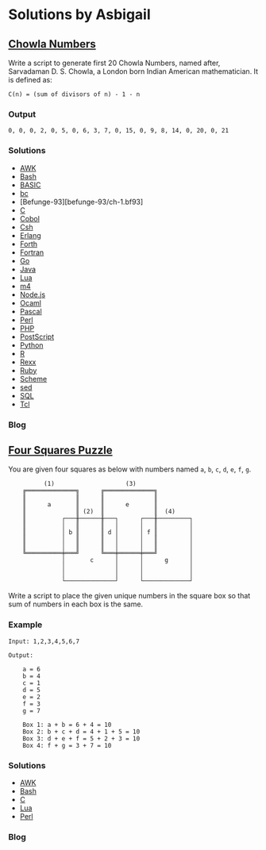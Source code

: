 # Solutions by Asbigail
## [Chowla Numbers](https://perlweeklychallenge.org/blog/perl-weekly-challenge-109/#TASK1)

Write a script to generate first 20 Chowla Numbers, named after,
Sarvadaman D. S. Chowla, a London born Indian American mathematician.
It is defined as:

    C(n) = (sum of divisors of n) - 1 - n

### Output

    0, 0, 0, 2, 0, 5, 0, 6, 3, 7, 0, 15, 0, 9, 8, 14, 0, 20, 0, 21

### Solutions
* [AWK](awk/ch-1.awk)
* [Bash](bash/ch-1.sh)
* [BASIC](basic/ch-1.bas)
* [bc](bc/ch-1.bc)
* [Befunge-93][befunge-93/ch-1.bf93]
* [C](c/ch-1.c)
* [Cobol](cobol/ch-1.cb)
* [Csh](csh/ch-1.csh)
* [Erlang](erlang/ch-1.erl)
* [Forth](forth/ch-1.fs)
* [Fortran](fortran/ch-1.f90)
* [Go](go/ch-1.go)
* [Java](java/ch-1.java)
* [Lua](lua/ch-1.lua)
* [m4](m4/ch-1.m4)
* [Node.js](node/ch-1.js)
* [Ocaml](ocaml/ch-1.ml)
* [Pascal](pascal/ch-1.p)
* [Perl](perl/ch-1.pl)
* [PHP](php/ch-1.php)
* [PostScript](postscript/ch-1.ps)
* [Python](python/ch-1.py)
* [R](r/ch-1.r)
* [Rexx](rexx/ch-1.rexx)
* [Ruby](ruby/ch-1.rb)
* [Scheme](scheme/ch-1.scm)
* [sed](sed/ch-1.sed)
* [SQL](sql/ch-1.sql)
* [Tcl](tcl/ch-1.tcl)

### Blog


## [Four Squares Puzzle](https://perlweeklychallenge.org/blog/perl-weekly-challenge-109/#TASK2)

You are given four squares as below with numbers named `a`, `b`,
`c`, `d`, `e`, `f`, `g`.

              (1)                    (3)
        ╔══════════════╗      ╔══════════════╗
        ║              ║      ║              ║
        ║      a       ║      ║      e       ║
        ║              ║ (2)  ║              ║  (4)
        ║          ┌───╫──────╫───┐      ┌───╫─────────┐
        ║          │   ║      ║   │      │   ║         │
        ║          │ b ║      ║ d │      │ f ║         │
        ║          │   ║      ║   │      │   ║         │
        ║          │   ║      ║   │      │   ║         │
        ╚══════════╪═══╝      ╚═══╪══════╪═══╝         │
                   │       c      │      │      g      │
                   │              │      │             │
                   │              │      │             │
                   └──────────────┘      └─────────────┘

Write a script to place the given unique numbers in the square box
so that sum of numbers in each box is the same.

### Example

~~~~
Input: 1,2,3,4,5,6,7

Output:

    a = 6
    b = 4
    c = 1
    d = 5
    e = 2
    f = 3
    g = 7

    Box 1: a + b = 6 + 4 = 10
    Box 2: b + c + d = 4 + 1 + 5 = 10
    Box 3: d + e + f = 5 + 2 + 3 = 10
    Box 4: f + g = 3 + 7 = 10
~~~~

### Solutions
* [AWK](awk/ch-2.awk)
* [Bash](bash/ch-2.sh)
* [C](c/ch-2.c)
* [Lua](lua/ch-2.lua)
* [Perl](perl/ch-2.pl)

### Blog

